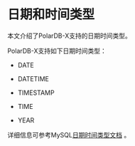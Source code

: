 日期和时间类型 
============================

本文介绍了PolarDB-X支持的日期时间类型。

PolarDB-X支持如下日期时间类型：

* DATE

* DATETIME

* TIMESTAMP

* TIME

* YEAR




详细信息可参考MySQL[日期时间类型文档](https://dev.mysql.com/doc/refman/5.7/en/date-and-time-types.html) 。
